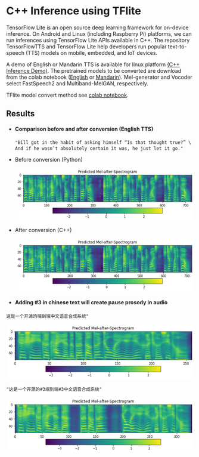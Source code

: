 # C++ Inference using TFlite
TensorFlow Lite is an open source deep learning framework for on-device inference. On Android and Linux (including Raspberry Pi) platforms, we can run inferences using TensorFlow Lite APIs available in C++. The repository TensorFlowTTS and TensorFlow Lite help developers run popular text-to-speech (TTS) models on mobile, embedded, and IoT devices.

A demo of English or Mandarin TTS is available for linux platform [(C++ Inference Demo)](https://github.com/TensorSpeech/TensorFlowTTS/tree/master/examples/cpptflite). The pretrained models to be converted are download from the colab notebook ([English](https://colab.research.google.com/drive/1akxtrLZHKuMiQup00tzO2olCaN-y3KiD?usp=sharing#scrollTo=4uv_QngUmFbK) or [Mandarin](https://colab.research.google.com/drive/1Ma3MIcSdLsOxqOKcN1MlElncYMhrOg3J?usp=sharing#scrollTo=KCm6Oj7iLlu5)). Mel-generator and Vocoder select FastSpeech2 and Multiband-MelGAN, respectively.

TFlite model convert method see [colab notebook](https://colab.research.google.com/drive/1Ma3MIcSdLsOxqOKcN1MlElncYMhrOg3J?usp=sharing#scrollTo=KCm6Oj7iLlu5).



## Results
- #### Comparison before and after conversion (English TTS)
  ```
  "Bill got in the habit of asking himself “Is that thought true?” \ 
  And if he wasn’t absolutely certain it was, he just let it go."
  ```
- Before conversion (Python)

  ![ori_mel](./results/lj_ori_mel.png)


- After conversion (C++)

  ![tflite_mel](./results/lj_tflite_mel.png)

- #### Adding #3 in chinese text will create pause prosody in audio
```
这是一个开源的端到端中文语音合成系统"
```
![tflite_mel](./results/tflite_mel.png)
```
"这是一个开源的#3端到端#3中文语音合成系统"
```
![tflite_mel](./results/tflite_mel2.png)